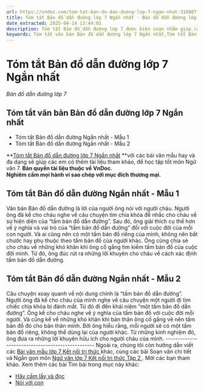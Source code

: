 ```yaml
---
url: https://vndoc.com/tom-tat-ban-do-dan-duong-lop-7-ngan-nhat-316887
title: Tóm tắt Bản đồ dẫn đường lớp 7 Ngắn nhất - Bản đồ dẫn đường lớp 7 - VnDoc.com
date_extracted: 2025-04-14 13:44:01
description: Tóm tắt Bản đồ dẫn đường lớp 7 được biên soạn nhằm giúp các em HS đạt kết quả tốt trong quá trình làm bài tập và học tập môn Ngữ văn lớp 7.
keywords: Tóm tắt văn bản Bản đồ dẫn đường lớp 7 Ngắn nhất,Tóm tắt Bản đồ dẫn đường Ngắn nhất,Bản đồ dẫn đường lớp 7,Tóm tắt Bản đồ dẫn đường lớp 7,Tóm tắt Bản đồ dẫn đường,Tóm tắt nội dung văn bản Bản đồ dẫn đường,tóm tắt văn bản Bản đồ dẫn đường,viết đoạn văn tóm tắt văn bản lớp 7,tóm tắt văn bản,viết đoạn văn tóm tắt văn bản,đoạn văn tóm tắt văn bản
---
```


# Tóm tắt Bản đồ dẫn đường lớp 7 Ngắn nhất
 _Bản đồ dẫn đường lớp 7_
## **Tóm tắt văn bản Bản đồ dẫn đường lớp 7 Ngắn nhất**
  * Tóm tắt Bản đồ dẫn đường Ngắn nhất - Mẫu 1
  * Tóm tắt Bản đồ dẫn đường Ngắn nhất - Mẫu 2

**[Tóm tắt Bản đồ dẫn đường lớp 7 Ngắn nhất](<https://vndoc.com/tom-tat-ban-do-dan-duong-lop-7-ngan-nhat-316887>) **với các bài văn mẫu hay và đa dạng sẽ giúp các em có thêm tài liệu tham khảo, để học tập tốt môn Ngữ văn 7.
**Bản quyền tài liệu thuộc về VnDoc.  
Nghiêm cấm mọi hành vi sao chép với mục đích thương mại.**
## **Tóm tắt Bản đồ dẫn đường Ngắn nhất - Mẫu 1**
Văn bản Bản đồ dẫn đường là lời của người ông nói với người cháu. Người ông đã kể cho cháu nghe về câu chuyện tìm chìa khóa để nhắc cho cháu về sự hiện diện của “tấm bản đồ dẫn đường”. Sau đó, ông giải thích cụ thể hơn về ý nghĩa và vai trò của “tấm bản đồ dẫn đường” đối với cuộc đời của mỗi con người. Và ai cũng nên có một tấm bản đồ riêng của mình, không nên bắt chước hay phụ thuộc theo tấm bản đồ của người khác. Ông cũng chia sẻ cho cháu về những khó khăn khi ông cố gắng tìm kiếm tấm bản đồ của cuộc đời mình. Từ đó, ông đúc rút ra những lời khuyên cho cháu về cách xác định tấm bản đồ dẫn đường.
## **Tóm tắt Bản đồ dẫn đường Ngắn nhất - Mẫu 2**
Câu chuyện xoay quanh về nội dung chính là “tấm bản đồ dẫn đường”. Người ông đã kể cho cháu của mình nghe về câu chuyện một người đi tìm chiếc chìa khóa bị đánh mất. Từ đó đi đến khái niệm “một tấm bản đồ dẫn đường”. Ông kể cho cháu nghe về ý nghĩa của tấm bản đồ với cuộc đời mỗi người. Và cũng kể về những khó khăn khi bản thân ông cố gắng vẽ nên tấm bản đồ đó cho bản thân mình. Bởi ông hiểu rằng, mỗi người sẽ có một tấm bản đồ riêng, không thể dùng lại của người khác. Từ những kinh nghiệm đó, ông đưa ra những lời khuyên hữu ích cho người cháu của mình.
\-------------------------------------------------
Ngoài ra, chúng tôi còn hướng dẫn viết các [ Bài văn mẫu lớp 7 Kết nối tri thức ](<https://vndoc.com/van-mau-lop-7kntt>) khác, cùng các bài Soạn văn chi tiết và Ngắn gọn môn [ Ngữ văn lớp 7 Kết nối tri thức Tập 2 ](<https://vndoc.com/ngu-van-7-kntt-tap2>) . Mời các bạn tham khảo.
Xem thêm các bài Tìm bài trong mục này khác:
  * [Hãy cầm lấy và đọc](</tom-tat-hay-cam-lay-va-doc-lop-7-ngan-nhat-316888>)
  * [Nói với con](</tom-tat-noi-voi-con-lop-7-ngan-nhat-316890>)

